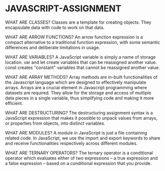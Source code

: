 # JAVASCRIPT-ASSIGNMENT

WHAT ARE CLASSES?
     Classes are a template for creating objects. They encapsulate data with code to work on that data.

WHAT ARE ARROW FUNCTIONS?
     An arrow function expression is a compact alternative to a traditional function expression, with some semantic differences and deliberate limitations in usage.

WHAT ARE VARIABLES?
      A JavaScript variable is simply a name of storage location. var and let create variables that can be reassigned another value. const creates "constant" variables that cannot be reassigned another value.

WHAT ARE ARRAY METHODS?
      Array methods are in-built functionalities of the Javascript language which are designed to effectively manipulate arrays. Arrays are a crucial element in Javascript programming where datasets are required. They allow for the storage and access of multiple data pieces in a single variable, thus simplifying code and making it more efficient.

WHAT ARE DESTRUCTURING?
     The destructuring assignment syntax is a JavaScript expression that makes it possible to unpack values from arrays, or properties from objects, into distinct variables.

WHAT ARE MODULES?
     A module in JavaScript is just a file containing related code. In JavaScript, we use the import and export keywords to share and receive functionalities respectively across different modules.

WHAT ARE TERNARY OPERATORS?
     The ternary operator is a conditional operator which evaluates either of two expressions – a true expression and a false expression – based on a conditional expression that you provide.     
